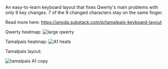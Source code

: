 An easy-to-learn keyboard layout that fixes Qwerty's main problems with only 9 key changes. 7 of the 9 changed characters stay on the same finger.

Read more here: https://anoda.substack.com/p/tamalpais-keyboard-layout

Qwerty heatmap:
![large qwerty](https://github.com/anoda9/Tamalpais/assets/3486897/57224acc-5f28-451f-9b17-8e57db1bf0a9)


Tamalpais heatmap:
![A1 heats](https://github.com/anoda9/Tamalpais/assets/3486897/5af15c01-94db-4891-8c73-7c5e4a1812ea)



Tamalpais layout:

![tamalpais A1 copy](https://github.com/anoda9/Tamalpais/assets/3486897/9dfe27a9-5638-4293-a7be-12caa446bbbc)

